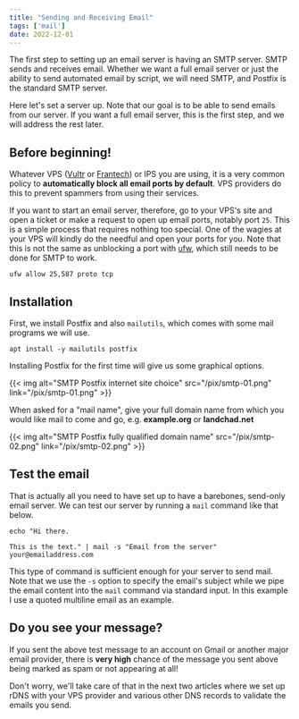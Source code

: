 ```yaml
---
title: "Sending and Receiving Email"
tags: ['mail']
date: 2022-12-01
---
```


The first step to setting up an email server is having an SMTP server.
SMTP sends and receives email. Whether we want a full email server or
just the ability to send automated email by script, we will need SMTP,
and Postfix is the standard SMTP server.

Here let\'s set a server up. Note that our goal is to be able to send
emails from our server. If you want a full email server, this is the
first step, and we will address the rest later.

## Before beginning!

Whatever VPS ([Vultr](https://www.vultr.com/?ref=8384069-6G) or
[Frantech](https://my.frantech.ca/aff.php?aff=3886)) or IPS you are
using, it is a very common policy to **automatically block all email
ports by default**. VPS providers do this to prevent spammers from using
their services.

If you want to start an email server, therefore, go to your VPS\'s site
and open a ticket or make a request to open up email ports, notably port `25`. This is a
simple process that requires nothing too special. One of the wagies at
your VPS will kindly do the needful and open your ports for you. Note
that this is not the same as unblocking a port with [ufw](/../ufw),
which still needs to be done for SMTP to work.

    ufw allow 25,587 proto tcp

## Installation

First, we install Postfix and also `mailutils`, which comes with some
mail programs we will use.

    apt install -y mailutils postfix

Installing Postfix for the first time will give us some graphical
options.

{{< img alt="SMTP Postfix internet site choice" src="/pix/smtp-01.png" link="/pix/smtp-01.png" >}}

When asked for a \"mail name\", give your full domain name from which
you would like mail to come and go, e.g. **example.org** or
**landchad.net**

{{< img alt="SMTP Postfix fully qualified domain name" src="/pix/smtp-02.png" link="/pix/smtp-02.png" >}}

## Test the email

That is actually all you need to have set up to have a barebones,
send-only email server. We can test our server by running a `mail`
command like that below.

    echo "Hi there.

    This is the text." | mail -s "Email from the server" your@emailaddress.com

This type of command is sufficient enough for your server to send mail.
Note that we use the `-s` option to specify the email\'s subject while
we pipe the email content into the `mail` command via standard input. In
this example I use a quoted multiline email as an example.

## Do you see your message?

If you sent the above test message to an account on Gmail or another
major email provider, there is **very high** chance of the message you
sent above being marked as spam or not appearing at all!

Don\'t worry, we\'ll take care of that in the next two articles where we
set up rDNS with your VPS provider and various other DNS
records to validate the emails you send.
